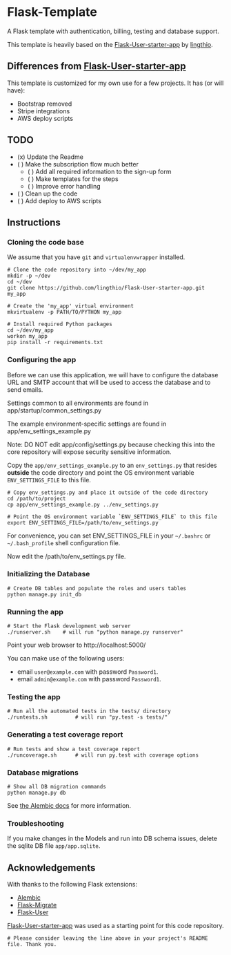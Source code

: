 # Flask-Template

A Flask template with authentication, billing, testing and database support.

This template is heavily based on the [Flask-User-starter-app](https://github.com/lingthio/Flask-User-starter-app) by [lingthio](https://github.com/lingthio/).

## Differences from [Flask-User-starter-app](https://github.com/lingthio/Flask-User-starter-app)

This template is customized for my own use for a few projects.  It has (or will have):

- Bootstrap removed
- Stripe integrations
- AWS deploy scripts

## TODO

- (x) Update the Readme
- ( ) Make the subscription flow much better
    - ( ) Add all required information to the sign-up form
    - ( ) Make templates for the steps
    - ( ) Improve error handling
- ( ) Clean up the code
- ( ) Add deploy to AWS scripts

## Instructions

### Cloning the code base
We assume that you have `git` and `virtualenvwrapper` installed.

    # Clone the code repository into ~/dev/my_app
    mkdir -p ~/dev
    cd ~/dev
    git clone https://github.com/lingthio/Flask-User-starter-app.git my_app

    # Create the 'my_app' virtual environment
    mkvirtualenv -p PATH/TO/PYTHON my_app

    # Install required Python packages
    cd ~/dev/my_app
    workon my_app
    pip install -r requirements.txt
    
    
### Configuring the app

Before we can use this application, we will have to configure the database URL and SMTP account that will be used to access the database and to send emails.

Settings common to all environments are found in app/startup/common_settings.py

The example environment-specific settings are found in app/env_settings_example.py

Note: DO NOT edit app/config/settings.py because checking this into the core repository will expose security sensitive information.

Copy the `app/env_settings_example.py` to an `env_settings.py` that resides **outside** the code directory and point the OS environment variable `ENV_SETTINGS_FILE` to this file.

    # Copy env_settings.py and place it outside of the code directory
    cd /path/to/project
    cp app/env_settings_example.py ../env_settings.py
    
    # Point the OS environment variable `ENV_SETTINGS_FILE` to this file
    export ENV_SETTINGS_FILE=/path/to/env_settings.py

For convenience, you can set ENV_SETTINGS_FILE in your ``~/.bashrc`` or ``~/.bash_profile`` shell configuration file.

Now edit the /path/to/env_settings.py file.

### Initializing the Database
    # Create DB tables and populate the roles and users tables
    python manage.py init_db

### Running the app

    # Start the Flask development web server
    ./runserver.sh    # will run "python manage.py runserver"

Point your web browser to http://localhost:5000/

You can make use of the following users:
- email `user@example.com` with password `Password1`.
- email `admin@example.com` with password `Password1`.


### Testing the app

    # Run all the automated tests in the tests/ directory
    ./runtests.sh         # will run "py.test -s tests/"


### Generating a test coverage report

    # Run tests and show a test coverage report
    ./runcoverage.sh      # will run py.test with coverage options

### Database migrations

    # Show all DB migration commands
    python manage.py db

See [the Alembic docs](alembic.readthedocs.org) for more information.

### Troubleshooting
If you make changes in the Models and run into DB schema issues, delete the sqlite DB file `app/app.sqlite`.

## Acknowledgements
With thanks to the following Flask extensions:

* [Alembic](alembic.readthedocs.org)
* [Flask-Migrate](flask-migrate.readthedocs.org)
* [Flask-User](pythonhosted.org/Flask-User/)

[Flask-User-starter-app](https://github.com/lingthio/Flask-User-starter-app) was used as a starting point for this code repository.

    # Please consider leaving the line above in your project's README file. Thank you.